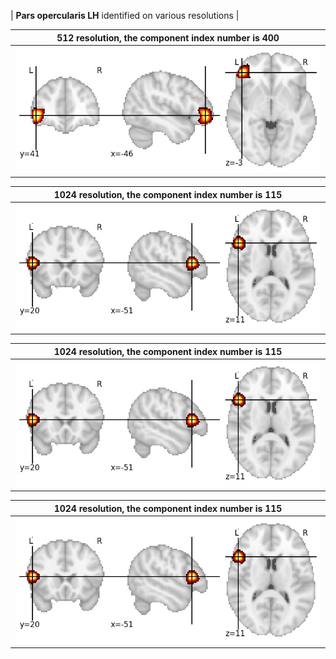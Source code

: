 


| **Pars opercularis LH** identified on various resolutions |

| 512 resolution, the component index number is 400|  
|:---:|  
| ![Component 512](../512/final/400.jpg "From component 512: Pars opercularis LH") |

| 1024 resolution, the component index number is 115|  
|:---:|  
| ![Component 1024](../1024/final/115.jpg "From component 1024: Pars opercularis LH") |

| 1024 resolution, the component index number is 115|  
|:---:|  
| ![Component 1024](../1024/final/115.jpg "From component 1024: Pars opercularis LH") |

| 1024 resolution, the component index number is 115|  
|:---:|  
| ![Component 1024](../1024/final/115.jpg "From component 1024: Pars opercularis LH") |